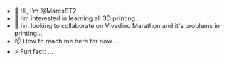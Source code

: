 - 👋 Hi, I’m @MarcsST2
- 👀 I’m interested in learning all 3D printing .
- 💞️ I’m looking to collaborate on Vivedino Marathon and it's problems in printing...
- 📫 How to reach me here for now ...
- ⚡ Fun fact: ...

<!---
MarcsST2/MarcsST2 is a ✨ special ✨ repository because its `README.md` (this file) appears on your GitHub profile.
You can click the Preview link to take a look at your changes.
--->
